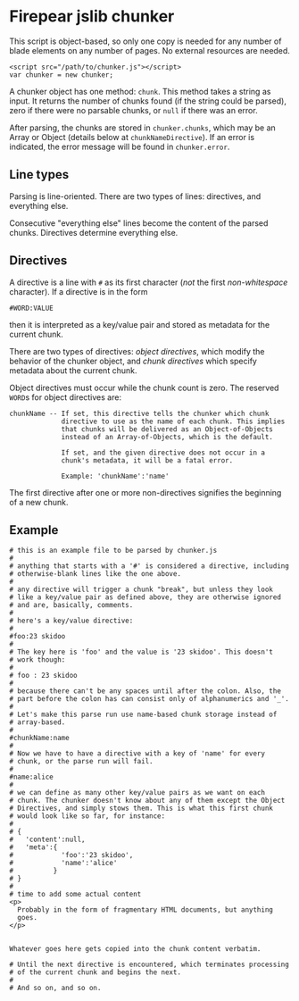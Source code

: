 Firepear jslib chunker
======================

This script is object-based, so only one copy is needed for any number
of blade elements on any number of pages. No external resources are
needed.

```
<script src="/path/to/chunker.js"></script>
var chunker = new chunker;
```

A chunker object has one method: `chunk`. This method takes a string
as input. It returns the number of chunks found (if the string could
be parsed), zero if there were no parsable chunks, or `null` if there
was an error.

After parsing, the chunks are stored in `chunker.chunks`, which may be
an Array or Object (details below at `chunkNameDirective`). If an
error is indicated, the error message will be found in
`chunker.error`.


Line types
----------

Parsing is line-oriented. There are two types of lines: directives,
and everything else.

Consecutive "everything else" lines become the content of the parsed
chunks. Directives determine everything else.


Directives
----------

A directive is a line with `#` as its first character (*not* the first
*non-whitespace* character). If a directive is in the form

```
#WORD:VALUE
```

then it is interpreted as a key/value pair and stored as metadata for
the current chunk.

There are two types of directives: *object directives*, which modify
the behavior of the chunker object, and *chunk directives* which
specify metadata about the current chunk.

Object directives must occur while the chunk count is zero. The
reserved `WORD`s for object directives are:

```
chunkName -- If set, this directive tells the chunker which chunk
             directive to use as the name of each chunk. This implies
             that chunks will be delivered as an Object-of-Objects
             instead of an Array-of-Objects, which is the default.

             If set, and the given directive does not occur in a
             chunk's metadata, it will be a fatal error.

             Example: 'chunkName':'name'
```

The first directive after one or more non-directives signifies the
beginning of a new chunk.


Example
-------

```
# this is an example file to be parsed by chunker.js
#
# anything that starts with a '#' is considered a directive, including
# otherwise-blank lines like the one above.
#
# any directive will trigger a chunk "break", but unless they look
# like a key/value pair as defined above, they are otherwise ignored
# and are, basically, comments.
#
# here's a key/value directive:
#
#foo:23 skidoo
#
# The key here is 'foo' and the value is '23 skidoo'. This doesn't
# work though:
#
# foo : 23 skidoo
#
# because there can't be any spaces until after the colon. Also, the
# part before the colon has can consist only of alphanumerics and '_'.
#
# Let's make this parse run use name-based chunk storage instead of
# array-based.
#
#chunkName:name
#
# Now we have to have a directive with a key of 'name' for every
# chunk, or the parse run will fail.
#
#name:alice
#
# we can define as many other key/value pairs as we want on each
# chunk. The chunker doesn't know about any of them except the Object
# Directives, and simply stows them. This is what this first chunk
# would look like so far, for instance:
#
# {
#   'content':null,
#   'meta':{
#            'foo':'23 skidoo',
#            'name':'alice'
#          }
# }
#
# time to add some actual content
<p>
  Probably in the form of fragmentary HTML documents, but anything
  goes.
</p>


Whatever goes here gets copied into the chunk content verbatim.

# Until the next directive is encountered, which terminates processing
# of the current chunk and begins the next.
#
# And so on, and so on.
```